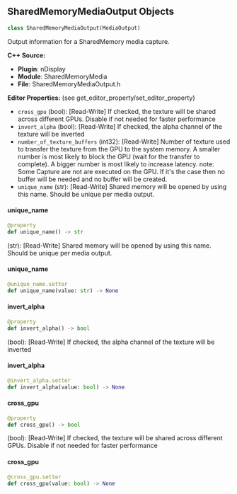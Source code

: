 ## SharedMemoryMediaOutput Objects

```python
class SharedMemoryMediaOutput(MediaOutput)
```

Output information for a SharedMemory media capture.

**C++ Source:**

- **Plugin**: nDisplay
- **Module**: SharedMemoryMedia
- **File**: SharedMemoryMediaOutput.h

**Editor Properties:** (see get_editor_property/set_editor_property)

- ``cross_gpu`` (bool):  [Read-Write] If checked, the texture will be shared across different GPUs. Disable if not needed for faster performance
- ``invert_alpha`` (bool):  [Read-Write] If checked, the alpha channel of the texture will be inverted
- ``number_of_texture_buffers`` (int32):  [Read-Write] Number of texture used to transfer the texture from the GPU to the system memory.
  A smaller number is most likely to block the GPU (wait for the transfer to complete).
  A bigger number is most likely to increase latency.
  note: Some Capture are not are executed on the GPU. If it's the case then no buffer will be needed and no buffer will be created.
- ``unique_name`` (str):  [Read-Write] Shared memory will be opened by using this name. Should be unique per media output.

<a id="unreal.SharedMemoryMediaOutput.unique_name"></a>

#### unique_name

```python
@property
def unique_name() -> str
```

(str):  [Read-Write] Shared memory will be opened by using this name. Should be unique per media output.

<a id="unreal.SharedMemoryMediaOutput.unique_name"></a>

#### unique_name

```python
@unique_name.setter
def unique_name(value: str) -> None
```

<a id="unreal.SharedMemoryMediaOutput.invert_alpha"></a>

#### invert_alpha

```python
@property
def invert_alpha() -> bool
```

(bool):  [Read-Write] If checked, the alpha channel of the texture will be inverted

<a id="unreal.SharedMemoryMediaOutput.invert_alpha"></a>

#### invert_alpha

```python
@invert_alpha.setter
def invert_alpha(value: bool) -> None
```

<a id="unreal.SharedMemoryMediaOutput.cross_gpu"></a>

#### cross_gpu

```python
@property
def cross_gpu() -> bool
```

(bool):  [Read-Write] If checked, the texture will be shared across different GPUs. Disable if not needed for faster performance

<a id="unreal.SharedMemoryMediaOutput.cross_gpu"></a>

#### cross_gpu

```python
@cross_gpu.setter
def cross_gpu(value: bool) -> None
```

<a id="unreal.SharedMemoryMediaSource"></a>